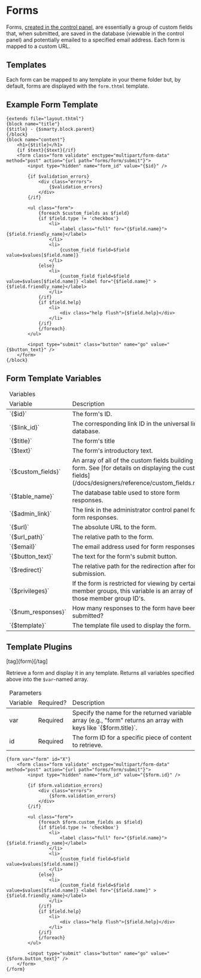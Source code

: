 # Forms

Forms, [created in the control panel](/docs/publishing/forms.md), are essentially a group of custom fields that, when submitted, are saved in the database (viewable in the control panel) and potentially emailed to a specified email address.  Each form is mapped to a custom URL.

## Templates

Each form can be mapped to any template in your theme folder but, by default, forms are displayed with the `form.thtml` template.

## Example Form Template

```
{extends file="layout.thtml"}
{block name="title"}
{$title} - {$smarty.block.parent}
{/block}
{block name="content"}
	<h1>{$title}</h1>
	{if $text}{$text}{/if}
	<form class="form validate" enctype="multipart/form-data" method="post" action="{url path="forms/form/submit"}">
		<input type="hidden" name="form_id" value="{$id}" />
		
		{if $validation_errors}
			<div class="errors">
				{$validation_errors}
			</div>
		{/if}
		
		<ul class="form">
			{foreach $custom_fields as $field}
			{if $field.type != 'checkbox'}
				<li>
					<label class="full" for="{$field.name}">{$field.friendly_name}</label>
				</li>
				<li>
					{custom_field field=$field value=$values[$field.name]}
				</li>
			{else}
				<li>
					{custom_field field=$field value=$values[$field.name]} <label for="{$field.name}" >{$field.friendly_name}</label>
				</li>
			{/if}
			{if $field.help}
				<li>
					<div class="help flush">{$field.help}</div>
				</li>
			{/if}
			{/foreach}
		</ul>

		<input type="submit" class="button" name="go" value="{$button_text}" />
	</form>
{/block}
```

## Form Template Variables

<table>
	<thead>
		<tr class="title">
			<td colspan="3">Variables</td>
		</tr>
		<tr>
			<td class="variable_name">Variable</td>
			<td class="variable_description">Description</td>
		</tr>
	</thead>
	<tbody>
		<tr>
			<td>`{$id}`</td>
			<td>The form's ID.</td>
		</tr>
		<tr>
			<td>`{$link_id}`</td>
			<td>The corresponding link ID in the universal links database.</td>
		</tr>
		<tr>
			<td>`{$title}`</td>
			<td>The form's title</td>
		</tr>
		<tr>
			<td>`{$text}`</td>
			<td>The form's introductory text.</td>
		</tr>
		<tr>
			<td>`{$custom_fields}`</td>
			<td>An array of all of the custom fields building this form.  See [for details on displaying the custom fields](/docs/designers/reference/custom_fields.md).</td>
		</tr>
		<tr>
			<td>`{$table_name}`</td>
			<td>The database table used to store form responses.</td>
		</tr>
		<tr>
			<td>`{$admin_link}`</td>
			<td>The link in the administrator control panel for form responses.</td>
		</tr>
		<tr>
			<td>`{$url}`</td>
			<td>The absolute URL to the form.</td>
		</tr>
		<tr>
			<td>`{$url_path}`</td>
			<td>The relative path to the form.</td>
		</tr>
		<tr>
			<td>`{$email}`</td>
			<td>The email address used for form responses.</td>
		</tr>
		<tr>
			<td>`{$button_text}`</td>
			<td>The text for the form's submit button.</td>
		</tr>
		<tr>
			<td>`{$redirect}`</td>
			<td>The relative path for the redirection after form submission.</td>
		</tr>
		<tr>
			<td>`{$privileges}`</td>
			<td>If the form is restricted for viewing by certain member groups, this variable is an array of those member group ID's.</td>
		</tr>
		<tr>
			<td>`{$num_responses}`</td>
			<td>How many responses to the form have been submitted?</td>
		</tr>
		<tr>
			<td>`{$template}`</td>
			<td>The template file used to display the form.</td>
		</tr>
	</tbody>
</table>

## Template Plugins

[tag]{form}[/tag]

Retrieve a form and display it in any template.  Returns all variables specified above into the `$var`-named array.

<table>
	<thead>
		<tr class="title">
			<td colspan="3">Parameters</td>
		</tr>
		<tr>
			<td class="parameter_name">Variable</td>
			<td class="is_required">Required?</td>
			<td class="parameter_description">Description</td>
		</tr>
	</thead>
	<tbody>
		<tr>
			<td>var</td>
			<td>Required</td>
			<td>Specify the name for the returned variable array (e.g., "form" returns an array with keys like `{$form.title}`.</td>
		</tr>
		<tr>
			<td>id</td>
			<td>Required</td>
			<td>The form ID for a specific piece of content to retrieve.</td>
		</tr>
	</tbody>
</table>

```
{form var="form" id="X"}
    <form class="form validate" enctype="multipart/form-data" method="post" action="{url path="forms/form/submit"}">
        <input type="hidden" name="form_id" value="{$form.id}" />
         
        {if $form.validation_errors}
            <div class="errors">
                {$form.validation_errors}
            </div>
        {/if}
         
        <ul class="form">
            {foreach $form.custom_fields as $field}
            {if $field.type != 'checkbox'}
                <li>
                    <label class="full" for="{$field.name}">{$field.friendly_name}</label>
                </li>
                <li>
                    {custom_field field=$field value=$values[$field.name]}
                </li>
            {else}
                <li>
                    {custom_field field=$field value=$values[$field.name]} <label for="{$field.name}" >{$field.friendly_name}</label>
                </li>
            {/if}
            {if $field.help}
                <li>
                    <div class="help flush">{$field.help}</div>
                </li>
            {/if}
            {/foreach}
        </ul>
 
        <input type="submit" class="button" name="go" value="{$form.button_text}" />
    </form>
{/form}
```